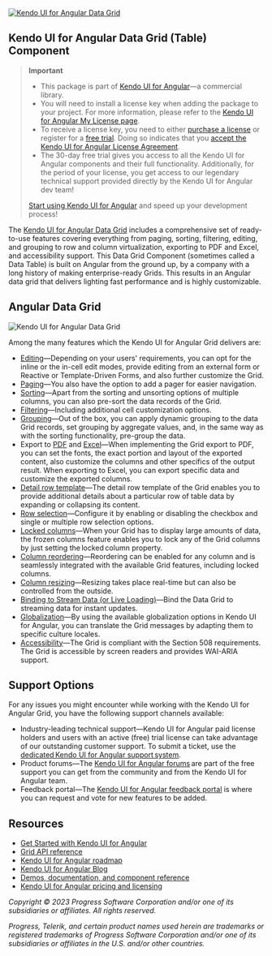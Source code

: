<a href="https://www.telerik.com/kendo-angular-ui?utm_medium=referral&utm_source=npm&utm_campaign=kendo-ui-angular-trial-npm-grid" target="_blank">
<img [width]="631" src="https://www.telerik.com/kendo-angular-ui/npm-banner.svg" alt="Kendo UI for Angular Data Grid">
</a>

## Kendo UI for Angular Data Grid (Table) Component

> **Important**
> * This package is part of [Kendo UI for Angular](https://www.telerik.com/kendo-angular-ui?utm_medium=referral&utm_source=npm&utm_campaign=kendo-ui-angular-trial-npm-grid)&mdash;a commercial library.
> * You will need to install a license key when adding the package to your project. For more information, please refer to the [Kendo UI for Angular My License page](https://www.telerik.com/kendo-angular-ui/my-license?utm_medium=referral&utm_source=npm&utm_campaign=kendo-ui-angular-trial-npm-grid).
> * To receive a license key, you need to either [purchase a license](https://www.telerik.com/purchase/kendo-ui?utm_medium=referral&utm_source=npm&utm_campaign=kendo-ui-angular-trial-npm-grid) or register for a [free trial](https://www.telerik.com/download-login-v2-kendo-angular-ui?utm_medium=referral&utm_source=npm&utm_campaign=kendo-ui-angular-trial-npm-grid). Doing so indicates that you [accept the Kendo UI for Angular License Agreement](https://www.telerik.com/purchase/license-agreement/kendo-ui?utm_medium=referral&utm_source=npm&utm_campaign=kendo-ui-angular-trial-npm-grid).
> * The 30-day free trial gives you access to all the Kendo UI for Angular components and their full functionality. Additionally, for the period of your license, you get access to our legendary technical support provided directly by the Kendo UI for Angular dev team!
>
> [Start using Kendo UI for Angular](https://www.telerik.com/download-login-v2-kendo-angular-ui?utm_medium=referral&utm_source=npm&utm_campaign=kendo-ui-angular-trial-npm-grid) and speed up your development process!

The [Kendo UI for Angular Data Grid](https://www.telerik.com/download-login-v2-kendo-angular-ui?utm_medium=referral&utm_source=npm&utm_campaign=kendo-ui-angular-trial-npm-grid) includes a comprehensive set of ready-to-use features covering everything from paging, sorting, filtering, editing, and grouping to row and column virtualization, exporting to PDF and Excel, and accessibility support. This Data Grid Component (sometimes called a Data Table) is built on Angular from the ground up, by a company with a long history of making enterprise-ready Grids. This results in an Angular data grid that delivers lighting fast performance and is highly customizable.

## Angular Data Grid

<img src="https://www.telerik.com/sfimages/default-source/component-pages/common/grid/grid_live-data-sample-770x.gif" alt="Kendo UI for Angular Data Grid">

Among the many features which the Kendo UI for Angular Grid delivers are:

* [Editing](https://www.telerik.com/kendo-angular-ui/components/grid/editing?utm_medium=referral&utm_source=npm&utm_campaign=kendo-ui-angular-trial-npm-grid)&mdash;Depending on your users' requirements, you can opt for the inline or the in-cell edit modes, provide editing from an external form or Reactive or Template-Driven Forms, and also further customize the Grid.
* [Paging](https://www.telerik.com/kendo-angular-ui/components/grid/paging?utm_medium=referral&utm_source=npm&utm_campaign=kendo-ui-angular-trial-npm-grid)&mdash;You also have the option to add a pager for easier navigation.
* [Sorting](https://www.telerik.com/kendo-angular-ui/components/grid/sorting?utm_medium=referral&utm_source=npm&utm_campaign=kendo-ui-angular-trial-npm-grid)&mdash;Apart from the sorting and unsorting options of multiple columns, you can also pre-sort the data records of the Grid.
* [Filtering](https://www.telerik.com/kendo-angular-ui/components/grid/filtering?utm_medium=referral&utm_source=npm&utm_campaign=kendo-ui-angular-trial-npm-grid)&mdash;Including additional cell customization options.
* [Grouping](https://www.telerik.com/kendo-angular-ui/components/grid/grouping?utm_medium=referral&utm_source=npm&utm_campaign=kendo-ui-angular-trial-npm-grid)&mdash;Out of the box, you can apply dynamic grouping to the data Grid records, set grouping by aggregate values, and, in the same way as with the sorting functionality, pre-group the data.
* Export to [PDF](https://www.telerik.com/kendo-angular-ui/components/grid/export/pdf-export?utm_medium=referral&utm_source=npm&utm_campaign=kendo-ui-angular-trial-npm-grid) and [Excel](https://www.telerik.com/kendo-angular-ui/components/grid/export/excel-export?utm_medium=referral&utm_source=npm&utm_campaign=kendo-ui-angular-trial-npm-grid)&mdash;When implementing the Grid export to PDF, you can set the fonts, the exact portion and layout of the exported content, also customize the columns and other specifics of the output result. When exporting to Excel, you can export specific data and customize the exported columns.
* [Detail row template](https://www.telerik.com/kendo-angular-ui/components/grid/advanced-features/detail-template?utm_medium=referral&utm_source=npm&utm_campaign=kendo-ui-angular-trial-npm-grid)&mdash;The detail row template of the Grid enables you to provide additional details about a particular row of table data by expanding or collapsing its content.
* [Row selection](https://www.telerik.com/kendo-angular-ui/components/grid/selection/#toc-selection-modes-and-features?utm_medium=referral&utm_source=npm&utm_campaign=kendo-ui-angular-trial-npm-grid)&mdash;Configure it by enabling or disabling the checkbox and single or multiple row selection options.
* [Locked columns](https://www.telerik.com/kendo-angular-ui/components/grid/columns/locked?utm_medium=referral&utm_source=npm&utm_campaign=kendo-ui-angular-trial-npm-grid)&mdash;When your Grid has to display large amounts of data, the frozen columns feature enables you to lock any of the Grid columns by just setting the locked column property.
* [Column reordering](https://www.telerik.com/kendo-angular-ui/components/grid/columns/reordering?utm_medium=referral&utm_source=npm&utm_campaign=kendo-ui-angular-trial-npm-grid)&mdash;Reordering can be enabled for any column and is seamlessly integrated with the available Grid features, including locked columns.
* [Column resizing](https://www.telerik.com/kendo-angular-ui/components/grid/columns/resizing?utm_medium=referral&utm_source=npm&utm_campaign=kendo-ui-angular-trial-npm-grid)&mdash;Resizing takes place real-time but can also be controlled from the outside.
* [Binding to Stream Data (or Live Loading)](https://www.telerik.com/kendo-angular-ui/components/grid/data-binding/live-updating-data/?utm_medium=referral&utm_source=npm&utm_campaign=kendo-ui-angular-trial-npm-grid)&mdash;Bind the Data Grid to streaming data for instant updates.
* [Globalization](https://www.telerik.com/kendo-angular-ui/components/grid/globalization?utm_medium=referral&utm_source=npm&utm_campaign=kendo-ui-angular-trial-npm-grid)&mdash;By using the available globalization options in Kendo UI for Angular, you can translate the Grid messages by adapting them to specific culture locales.
* [Accessibility](https://www.telerik.com/kendo-angular-ui/components/grid/accessibility?utm_medium=referral&utm_source=npm&utm_campaign=kendo-ui-angular-trial-npm-grid)&mdash;The Grid is compliant with the Section 508 requirements. The Grid is accessible by screen readers and provides WAI-ARIA support.

## Support Options

For any issues you might encounter while working with the Kendo UI for Angular Grid, you have the following support channels available:

* Industry-leading technical support&mdash;Kendo UI for Angular paid license holders and users with an active (free) trial license can take advantage of our outstanding customer support. To submit a ticket, use the [dedicated Kendo UI for Angular support system](https://www.telerik.com/account/support-tickets?utm_medium=referral&utm_source=npm&utm_campaign=kendo-ui-angular-trial-npm-grid).
* Product forums&mdash;The [Kendo UI for Angular forums](https://www.telerik.com/forums/kendo-angular-ui?utm_medium=referral&utm_source=npm&utm_campaign=kendo-ui-angular-trial-npm-grid) are part of the free support you can get from the community and from the Kendo UI for Angular team.
* Feedback portal&mdash;The [Kendo UI for Angular feedback portal](https://feedback.telerik.com/kendo-angular-ui?utm_medium=referral&utm_source=npm&utm_campaign=kendo-ui-angular-trial-npm-grid) is where you can request and vote for new features to be added.

## Resources

* [Get Started with Kendo UI for Angular](https://www.telerik.com/kendo-angular-ui/getting-started?utm_medium=referral&utm_source=npm&utm_campaign=kendo-ui-angular-trial-npm-grid)
* [Grid API reference](https://www.telerik.com/kendo-angular-ui/components/grid/api?utm_medium=referral&utm_source=npm&utm_campaign=kendo-ui-angular-trial-npm-grid)
* [Kendo UI for Angular roadmap](https://www.telerik.com/kendo-angular-ui/roadmap?utm_medium=referral&utm_source=npm&utm_campaign=kendo-ui-angular-trial-npm-grid)
* [Kendo UI for Angular Blog](https://www.telerik.com/blogs/tag/kendo-ui-for-angular?utm_medium=referral&utm_source=npm&utm_campaign=kendo-ui-angular-trial-npm-grid)
* [Demos, documentation, and component reference](https://www.telerik.com/kendo-angular-ui/components?utm_medium=referral&utm_source=npm&utm_campaign=kendo-ui-angular-trial-npm-grid)
* [Kendo UI for Angular pricing and licensing](https://www.telerik.com/purchase/kendo-ui?utm_medium=referral&utm_source=npm&utm_campaign=kendo-ui-angular-trial-npm-grid)

*Copyright © 2023 Progress Software Corporation and/or one of its subsidiaries or affiliates. All rights reserved.*

*Progress, Telerik, and certain product names used herein are trademarks or registered trademarks of Progress Software Corporation and/or one of its subsidiaries or affiliates in the U.S. and/or other countries.*
